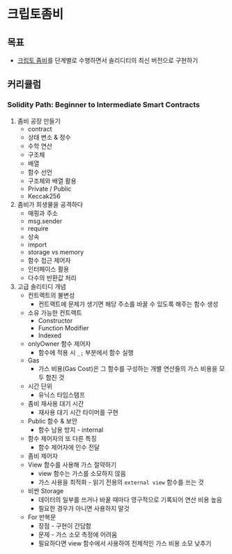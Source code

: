 # 크립토좀비

## 목표

- [크립토 좀비](https://cryptozombies.io/ko/)를 단계별로 수행하면서 솔리디티의 최신 버전으로 구현하기

## 커리큘럼

### Solidity Path: Beginner to Intermediate Smart Contracts

1. 좀비 공장 만들기
   * contract
   * 상태 변소 & 정수
   * 수학 연산
   * 구조체
   * 배열
   * 함수 선언
   * 구조체와 배열 활용
   * Private / Public
   * Keccak256
2. 좀비가 희생물을 공격하다
   * 매핑과 주소
   * msg.sender
   * require
   * 상속
   * import
   * storage vs memory
   * 함수 접근 제어자
   * 인터페이스 활용
   * 다수의 반환값 처리
3. 고급 솔리티디 개념
   * 컨트랙트의 불변성
       *  컨트랙트에 문제가 생기면 해당 주소를 바꿀 수 있도록 해주는 함수 생성
   * 소유 가능한 컨트랙트
       * Constructor
       * Function Modifier
       * Indexed
   * onlyOwner 함수 제어자
       * 함수에 적용 시 `_;` 부분에서 함수 실행
   * Gas
       * 가스 비용(Gas Cost)은 그 함수를 구성하는 개별 연산들의 가스 비용을 모두 합친 것
   * 시간 단위
       * 유닉스 타임스탬프
   * 좀비 재사용 대기 시간
       * 재사용 대기 시간 타이머를 구현
   * Public 함수 & 보안
       * 함수 남용 방지 - internal
   * 함수 제어자의 또 다른 특징
       * 함수 제어자에 인수 전달
   * 좀비 제어자
   * View 함수를 사용해 가스 절약하기
       * view 함수는 가스를 소모하지 않음
       * 가스 사용을 최적화 - 읽기 전용의 `external view` 함수를 쓰는 것
   * 비싼 Storage
       * 데이터의 일부를 쓰거나 바꿀 때마다 영구적으로 기록되어 연산 비용 높음
       * 필요한 경우가 아니면 사용하지 말것
   * For 반복문
       * 장점 - 구현이 간담함
       * 문제 - 가스 소모 측정에 어려움
       * 필요하다면 view 함수에서 사용하여 전제적인 가스 비용 소모 낮추기